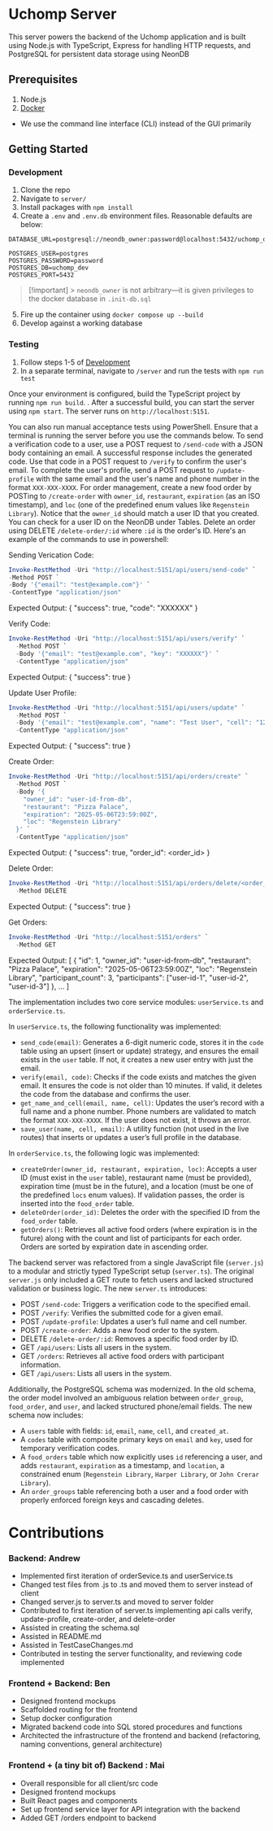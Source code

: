 # Uchomp Server

This server powers the backend of the Uchomp application and is built using Node.js with TypeScript, Express for handling HTTP requests, and PostgreSQL for persistent data storage using NeonDB

## Prerequisites

1. Node.js
2. [Docker](https://docs.docker.com/desktop/)

- We use the command line interface (CLI) instead of the GUI primarily

## Getting Started

### Development

1. Clone the repo
2. Navigate to `server/`
3. Install packages with `npm install`
4. Create a `.env` and `.env.db` environment files. Reasonable defaults are below:

```.env
DATABASE_URL=postgresql://neondb_owner:password@localhost:5432/uchomp_dev
```

```.env.db
POSTGRES_USER=postgres
POSTGRES_PASSWORD=password
POSTGRES_DB=uchomp_dev
POSTGRES_PORT=5432
```

> [!important] > `neondb_owner` is not arbitrary—it is given privileges to the docker database in `.init-db.sql`

5. Fire up the container using `docker compose up --build`
6. Develop against a working database

### Testing

1. Follow steps 1-5 of [Development](#Development)
2. In a separate terminal, navigate to `/server` and run the tests with `npm run test`

Once your environment is configured, build the TypeScript project by running `npm run build`. . After a successful build, you can start the server using `npm start`. The server runs on `http://localhost:5151`.

You can also run manual acceptance tests using PowerShell. Ensure that a terminal is running the server before you use the commands below.
To send a verification code to a user, use a POST request to `/send-code` with a JSON body containing an email. A successful response includes the generated code. Use that code in a POST request to `/verify` to confirm the user's email. To complete the user's profile, send a POST request to `/update-profile` with the same email and the user's name and phone number in the format `XXX-XXX-XXXX`. For order management, create a new food order by POSTing to `/create-order` with `owner_id`, `restaurant`, `expiration` (as an ISO timestamp), and `loc` (one of the predefined enum values like `Regenstein Library`). Notice that the `owner_id` should match a user ID that you created. You can check for a user ID on the NeonDB under Tables. Delete an order using DELETE `/delete-order/:id` where `:id` is the order's ID.
Here's an example of the commands to use in powershell:

Sending Verication Code:
```powershell
Invoke-RestMethod -Uri "http://localhost:5151/api/users/send-code" `
-Method POST `
-Body '{"email": "test@example.com"}' `
-ContentType "application/json"
```

Expected Output:
{ "success": true, "code": "XXXXXX" }

Verify Code:

```powershell
Invoke-RestMethod -Uri "http://localhost:5151/api/users/verify" `
  -Method POST `
  -Body '{"email": "test@example.com", "key": "XXXXXX"}' `
  -ContentType "application/json"
```

Expected Output:
{ "success": true }

Update User Profile:

```powershell
Invoke-RestMethod -Uri "http://localhost:5151/api/users/update" `
  -Method POST `
  -Body '{"email": "test@example.com", "name": "Test User", "cell": "123-456-7890"}' `
  -ContentType "application/json"
```

Expected Output:
{ "success": true }

Create Order:

```powershell
Invoke-RestMethod -Uri "http://localhost:5151/api/orders/create" `
  -Method POST `
  -Body '{
    "owner_id": "user-id-from-db",
    "restaurant": "Pizza Palace",
    "expiration": "2025-05-06T23:59:00Z",
    "loc": "Regenstein Library"
  }' `
  -ContentType "application/json"
```

Expected Output:
{ "success": true, "order_id": <order_id> }

Delete Order:

```powershell
Invoke-RestMethod -Uri "http://localhost:5151/api/orders/delete/<order_id>" `
  -Method DELETE
```

Expected Output:
{ "success": true }

Get Orders:

```powershell
Invoke-RestMethod -Uri "http://localhost:5151/orders" `
  -Method GET
```

Expected Output:
[
{
"id": 1,
"owner_id": "user-id-from-db",
"restaurant": "Pizza Palace",
"expiration": "2025-05-06T23:59:00Z",
"loc": "Regenstein Library",
"participant_count": 3,
"participants": ["user-id-1", "user-id-2", "user-id-3"]
},
...
]

The implementation includes two core service modules: `userService.ts` and `orderService.ts`.

In `userService.ts`, the following functionality was implemented:

- `send_code(email)`: Generates a 6-digit numeric code, stores it in the `code` table using an upsert (insert or update) strategy, and ensures the email exists in the `user` table. If not, it creates a new user entry with just the email.
- `verify(email, code)`: Checks if the code exists and matches the given email. It ensures the code is not older than 10 minutes. If valid, it deletes the code from the database and confirms the user.
- `get_name_and_cell(email, name, cell)`: Updates the user’s record with a full name and a phone number. Phone numbers are validated to match the format `XXX-XXX-XXXX`. If the user does not exist, it throws an error.
- `save_user(name, cell, email)`: A utility function (not used in the live routes) that inserts or updates a user’s full profile in the database.

In `orderService.ts`, the following logic was implemented:

- `createOrder(owner_id, restaurant, expiration, loc)`: Accepts a user ID (must exist in the `user` table), restaurant name (must be provided), expiration time (must be in the future), and a location (must be one of the predefined `locs` enum values). If validation passes, the order is inserted into the `food_order` table.
- `deleteOrder(order_id)`: Deletes the order with the specified ID from the `food_order` table.
- `getOrders()`: Retrieves all active food orders (where expiration is in the future) along with the count and list of participants for each order. Orders are sorted by expiration date in ascending order.

The backend server was refactored from a single JavaScript file (`server.js`) to a modular and strictly typed TypeScript setup (`server.ts`). The original `server.js` only included a GET route to fetch users and lacked structured validation or business logic. The new `server.ts` introduces:

- POST `/send-code`: Triggers a verification code to the specified email.
- POST `/verify`: Verifies the submitted code for a given email.
- POST `/update-profile`: Updates a user’s full name and cell number.
- POST `/create-order`: Adds a new food order to the system.
- DELETE `/delete-order/:id`: Removes a specific food order by ID.
- GET `/api/users`: Lists all users in the system.
- GET `/orders`: Retrieves all active food orders with participant information.
- GET `/api/users`: Lists all users in the system.

Additionally, the PostgreSQL schema was modernized. In the old schema, the order model involved an ambiguous relation between `order_group`, `food_order`, and `user`, and lacked structured phone/email fields. The new schema now includes:

- A `users` table with fields: `id`, `email`, `name`, `cell`, and `created_at`.
- A `codes` table with composite primary keys on `email` and `key`, used for temporary verification codes.
- A `food_orders` table which now explicitly uses `id` referencing a user, and adds `restaurant`, `expiration` as a timestamp, and `location`, a constrained enum (`Regenstein Library`, `Harper Library`, or `John Crerar Library`).
- An `order_groups` table referencing both a user and a food order with properly enforced foreign keys and cascading deletes.

# Contributions

### Backend: Andrew

- Implemented first iteration of orderSevice.ts and userService.ts
- Changed test files from .js to .ts and moved them to server instead of client
- Changed server.js to server.ts and moved to server folder
- Contributed to first iteration of server.ts implementing api calls verify, update-profile, create-order, and delete-order
- Assisted in creating the schema.sql
- Assisted in README.md
- Assisted in TestCaseChanges.md
- Contributed in testing the server functionality, and reviewing code implemented

### Frontend + Backend: Ben

- Designed frontend mockups
- Scaffolded routing for the frontend
- Setup docker configuration
- Migrated backend code into SQL stored procedures and functions
- Architected the infrastructure of the frontend and backend (refactoring, naming conventions, general architecture)

### Frontend + (a tiny bit of) Backend : Mai

- Overall responsible for all client/src code
- Designed frontend mockups
- Built React pages and components
- Set up frontend service layer for API integration with the backend
- Added GET /orders endpoint to backend
